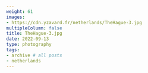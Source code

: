```yaml
---
weight: 61
images:
- https://cdn.yzavard.fr/netherlands/TheHague-3.jpg
multipleColumn: false
title: TheHague-3.jpg
date: 2022-09-13
type: photography
tags:
- archive # all posts
- netherlands
---
```

